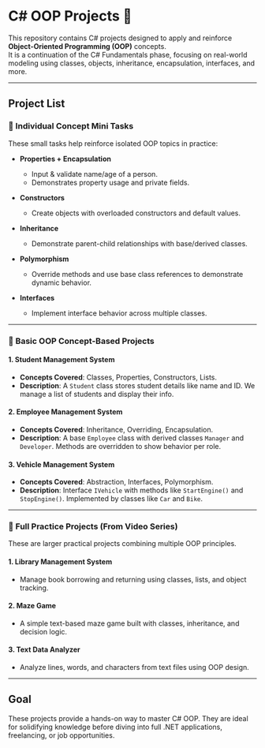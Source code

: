 
# C# OOP Projects 🔷

This repository contains C# projects designed to apply and reinforce **Object-Oriented Programming (OOP)** concepts.  
It is a continuation of the C# Fundamentals phase, focusing on real-world modeling using classes, objects, inheritance, encapsulation, interfaces, and more.

---

##  Project List

### 🔹 Individual Concept Mini Tasks

These small tasks help reinforce isolated OOP topics in practice:

- **Properties + Encapsulation**
  - Input & validate name/age of a person.
  - Demonstrates property usage and private fields.

- **Constructors**
  - Create objects with overloaded constructors and default values.

- **Inheritance**
  - Demonstrate parent-child relationships with base/derived classes.

- **Polymorphism**
  - Override methods and use base class references to demonstrate dynamic behavior.

- **Interfaces**
  - Implement interface behavior across multiple classes.

---

### 🔹 Basic OOP Concept-Based Projects

#### 1. Student Management System
- **Concepts Covered**: Classes, Properties, Constructors, Lists.
- **Description**: A `Student` class stores student details like name and ID. We manage a list of students and display their info.

#### 2. Employee Management System
- **Concepts Covered**: Inheritance, Overriding, Encapsulation.
- **Description**: A base `Employee` class with derived classes `Manager` and `Developer`. Methods are overridden to show behavior per role.

#### 3. Vehicle Management System
- **Concepts Covered**: Abstraction, Interfaces, Polymorphism.
- **Description**: Interface `IVehicle` with methods like `StartEngine()` and `StopEngine()`. Implemented by classes like `Car` and `Bike`.

---

### 🔹 Full Practice Projects (From Video Series)

These are larger practical projects combining multiple OOP principles.

#### 1.  Library Management System
- Manage book borrowing and returning using classes, lists, and object tracking.

#### 2.  Maze Game
- A simple text-based maze game built with classes, inheritance, and decision logic.

#### 3.  Text Data Analyzer
- Analyze lines, words, and characters from text files using OOP design.

---

##  Goal

These projects provide a hands-on way to master C# OOP. They are ideal for solidifying knowledge before diving into full .NET applications, freelancing, or job opportunities.



